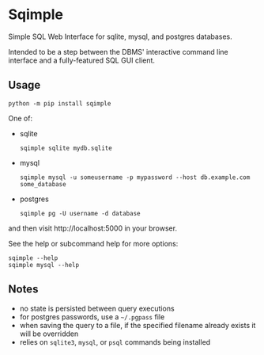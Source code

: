 # Sqimple

Simple SQL Web Interface for sqlite, mysql, and postgres databases.

Intended to be a step between the DBMS' interactive command line interface and a
fully-featured SQL GUI client.

## Usage

```
python -m pip install sqimple
```

One of:

- sqlite

    ```
    sqimple sqlite mydb.sqlite
    ```

- mysql

    ```
    sqimple mysql -u someusername -p mypassword --host db.example.com some_database
    ```

- postgres

    ```
    sqimple pg -U username -d database
    ```

and then visit http://localhost:5000 in your browser.

See the help or subcommand help for more options:

```
sqimple --help
sqimple mysql --help
```

## Notes

- no state is persisted between query executions
- for postgres passwords, use a `~/.pgpass` file
- when saving the query to a file, if the specified filename already exists it
  will be overridden
- relies on `sqlite3`, `mysql`, or `psql` commands being installed
